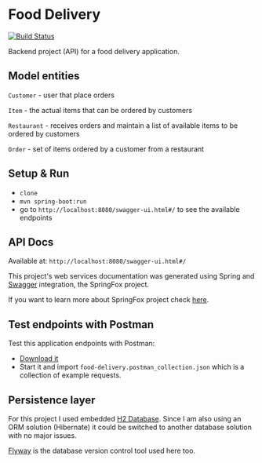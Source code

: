 # Food Delivery

[![Build Status](https://img.shields.io/travis/selzlein/food-delivery.svg?style=flat-square)](https://travis-ci.org/selzlein/food-delivery)

Backend project (API) for a food delivery application.

## Model entities

`Customer` - user that place orders

`Item` - the actual items that can be ordered by customers

`Restaurant` - receives orders and maintain a list of available items to be ordered by customers

`Order` - set of items ordered by a customer from a restaurant

## Setup & Run

- `clone`
- `mvn spring-boot:run`
- go to `http://localhost:8080/swagger-ui.html#/` to see the available endpoints

## API Docs

Available at: `http://localhost:8080/swagger-ui.html#/`

This project's web services documentation was generated using Spring and [Swagger](https://swagger.io/) integration, the SpringFox project.

If you want to learn more about SpringFox project check [here](https://springfox.github.io/springfox/docs/current/).

## Test endpoints with Postman

Test this application endpoints with Postman:

- [Download it](https://www.getpostman.com/)
- Start it and import `food-delivery.postman_collection.json` which is a collection of example requests.

## Persistence layer

For this project I used embedded [H2 Database](http://www.h2database.com/html/main.html). Since I am also using an ORM solution (Hibernate) it could be switched to another database solution with no major issues.

[Flyway](https://flywaydb.org/) is the database version control tool used here too.
